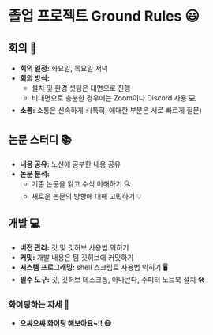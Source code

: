 # 졸업 프로젝트 Ground Rules 😃

## 회의 📅
- **회의 일정:** 화요일, 목요일 저녁 
- **회의 방식:**
  - 설치 및 환경 셋팅은 대면으로 진행 
  - 비대면으로 충분한 경우에는 Zoom이나 Discord 사용 💻
- **소통:** 소통은 신속하게 ⚡(특히, 애매한 부분은 서로 빠르게 질문)

## 논문 스터디 📚
- **내용 공유:** 노션에 공부한 내용 공유 
- **논문 분석:** 
  - 기존 논문을 읽고 수식 이해하기 🔍
  - 새로운 논문의 방향에 대해 고민하기 💡

## 개발 💻
- **버전 관리:** 깃 및 깃허브 사용법 익히기 
- **커밋:** 개발 내용은 팀 깃허브에 커밋하기 
- **시스템 프로그래밍:** shell 스크립트 사용법 익히기 🖥️
- **필수 도구:** 깃, 깃허브 데스크톱, 아나콘다, 주피터 노트북 설치 🛠️

### 화이팅하는 자세 💪
- **으쌰으쌰 화이팅 해보아요~!! 😃**